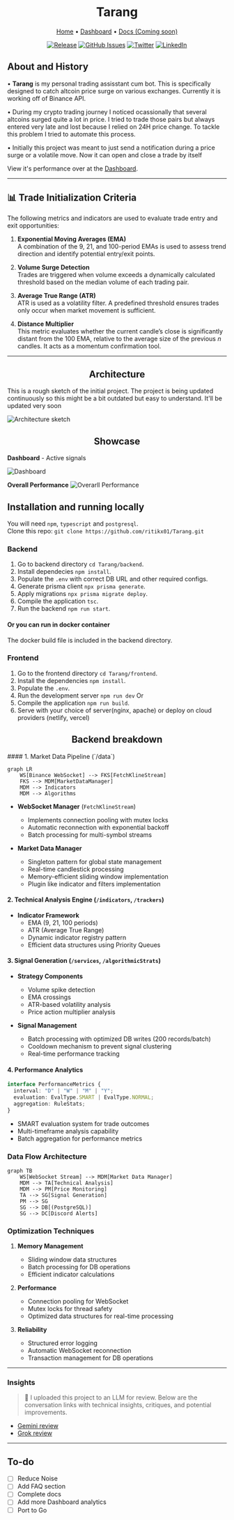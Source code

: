 <h1 align="center">Tarang</h1>

<div align="center">
	<a href="https://tarang.ritik.dev/">Home</a>
  <span> • </span>
  <a href="https://tarang.ritik.dev/dashboard">Dashboard</a>
  <span> • </span>
  <a href="#">Docs (Coming soon)</a>
  <p></p>
</div>
<div align="center">

[![Release](https://img.shields.io/badge/release-alpha-green?style=flat-square)](https://github.com/ritikx01/Tarang)
[![GitHub Issues](https://img.shields.io/github/issues/ritikx01/Tarang?style=flat-square&label=Issues&color=d77982)](https://github.com/ritikx01/Tarang/issues)
[![Twitter](<https://img.shields.io/badge/X%20(Twitter)-@Wh15k3yTF-e6e6e6?style=flat-square&logo=twitter>)](https://x.com/Wh15k3yTF)
[![LinkedIn](https://img.shields.io/badge/LinkedIn-ritikx01-0077B5?style=flat-square&logo=linkedin)](https://www.linkedin.com/in/ritikx01)

</div>

## About and History

<p>
• <strong>Tarang</strong> is my personal trading assisstant cum bot. This is specifically designed to catch altcoin price surge on various exchanges. Currently it is working off of Binance API.
</p>

<p>• During my crypto trading journey I noticed ocassionally that several altcoins surged quite a lot in price. I tried to trade those pairs but always entered very late and lost because I relied on 24H price change. To tackle this problem I tried to automate this process.</p>
<p>• Initially this project was meant to just send a notification during a price surge or a volatile move. Now it can open and close a trade by itself
</p>

View it's performance over at the [Dashboard](https://tarang.ritik.dev/dashboard/analytics/overall).

---

## 📊 Trade Initialization Criteria

The following metrics and indicators are used to evaluate trade entry and exit opportunities:

1. **Exponential Moving Averages (EMA)**  
   A combination of the 9, 21, and 100-period EMAs is used to assess trend direction and identify potential entry/exit points.

2. **Volume Surge Detection**  
   Trades are triggered when volume exceeds a dynamically calculated threshold based on the median volume of each trading pair.

3. **Average True Range (ATR)**  
   ATR is used as a volatility filter. A predefined threshold ensures trades only occur when market movement is sufficient.

4. **Distance Multiplier**  
   This metric evaluates whether the current candle’s close is significantly distant from the 100 EMA, relative to the average size of the previous _n_ candles. It acts as a momentum confirmation tool.

---

<div align="center">

## Architecture

</div>
This is a rough sketch of the initial project.  
The project is being updated continuously so this might be a bit outdated but easy to understand. It'll be updated very soon

![Architecture sketch](assets/architecture_sketch.png)

<div align="center">

## Showcase

</div>
<b>Dashboard</b> - Active signals

![Dashboard](assets/dashboard.png)

<b>Overall Performance</b>
![Overarll Performance](assets/overall-performance.png)

## Installation and running locally

You will need `npm`, `typescript` and `postgresql`.  
Clone this repo: `git clone https://github.com/ritikx01/Tarang.git`

### Backend

1. Go to backend directory `cd Tarang/backend`.
2. Install dependecies `npm install`.
3. Populate the `.env` with correct DB URL and other required configs.
4. Generate prisma client `npx prisma generate`.
5. Apply migrations `npx prisma migrate deploy`.
6. Compile the application `tsc`.
7. Run the backend `npm run start`.

#### Or you can run in docker container

The docker build file is included in the backend directory.

### Frontend

1. Go to the frontend directory `cd Tarang/frontend`.
2. Install the dependencies `npm install`.
3. Populate the `.env`.
4. Run the development server `npm run dev`
   Or
5. Compile the application `npm run build`.
6. Serve with your choice of server(nginx, apache) or deploy on cloud providers (netlify, vercel)
<div align="center">

## Backend breakdown

</div>
#### 1. Market Data Pipeline (`/data`)

```mermaid
graph LR
    WS[Binance WebSocket] --> FKS[FetchKlineStream]
    FKS --> MDM[MarketDataManager]
    MDM --> Indicators
    MDM --> Algorithms
```

- **WebSocket Manager** (`FetchKlineStream`)

  - Implements connection pooling with mutex locks
  - Automatic reconnection with exponential backoff
  - Batch processing for multi-symbol streams

- **Market Data Manager**
  - Singleton pattern for global state management
  - Real-time candlestick processing
  - Memory-efficient sliding window implementation
  - Plugin like indicator and filters implementation

#### 2. Technical Analysis Engine (`/indicators`, `/trackers`)

- **Indicator Framework**
  - EMA (9, 21, 100 periods)
  - ATR (Average True Range)
  - Dynamic indicator registry pattern
  - Efficient data structures using Priority Queues

#### 3. Signal Generation (`/services`, `/algorithmicStrats`)

- **Strategy Components**

  - Volume spike detection
  - EMA crossings
  - ATR-based volatility analysis
  - Price action multiplier analysis

- **Signal Management**
  - Batch processing with optimized DB writes (200 records/batch)
  - Cooldown mechanism to prevent signal clustering
  - Real-time performance tracking

#### 4. Performance Analytics

```typescript
interface PerformanceMetrics {
  interval: "D" | "W" | "M" | "Y";
  evaluation: EvalType.SMART | EvalType.NORMAL;
  aggregation: RuleStats;
}
```

- SMART evaluation system for trade outcomes
- Multi-timeframe analysis capability
- Batch aggregation for performance metrics

### Data Flow Architecture

```mermaid
graph TB
    WS[WebSocket Stream] --> MDM[Market Data Manager]
    MDM --> TA[Technical Analysis]
    MDM --> PM[Price Monitoring]
    TA --> SG[Signal Generation]
    PM --> SG
    SG --> DB[(PostgreSQL)]
    SG --> DC[Discord Alerts]
```

### Optimization Techniques

1. **Memory Management**

   - Sliding window data structures
   - Batch processing for DB operations
   - Efficient indicator calculations

2. **Performance**

   - Connection pooling for WebSocket
   - Mutex locks for thread safety
   - Optimized data structures for real-time processing

3. **Reliability**
   - Structured error logging
   - Automatic WebSocket reconnection
   - Transaction management for DB operations

---

### Insights

> 💬 I uploaded this project to an LLM for review. Below are the conversation links with technical insights, critiques, and potential improvements.

- [Gemini review](https://aistudio.google.com/app/prompts?state={"ids":["1p1qOFo63Ufwr1A8efSTlAulEVGVNbcJJ"],"action":"open","userId":"116587489921489628172","resourceKeys":{}}&usp=sharing)
- [Grok review](https://grok.com/share/c2hhcmQtMg%3D%3D_0d2717d9-c387-489a-8c07-2bc7e7a89f0e)

---

## To-do

- [ ] Reduce Noise
- [ ] Add FAQ section
- [ ] Complete docs
- [ ] Add more Dashboard analytics
- [ ] Port to Go
